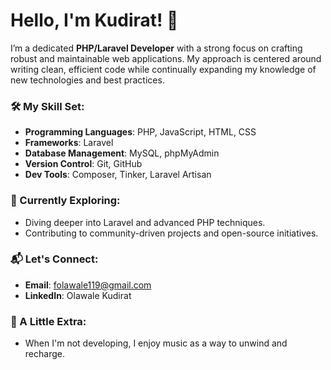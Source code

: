 # Hello, I'm Kudirat! 👋  
I’m a dedicated **PHP/Laravel Developer** with a strong focus on crafting robust and maintainable web applications. My approach is centered around writing clean, efficient code while continually expanding my knowledge of new technologies and best practices.

### 🛠️ My Skill Set:
- **Programming Languages**: PHP, JavaScript, HTML, CSS
- **Frameworks**: Laravel
- **Database Management**: MySQL, phpMyAdmin
- **Version Control**: Git, GitHub
- **Dev Tools**: Composer, Tinker, Laravel Artisan

### 🌱 Currently Exploring:
- Diving deeper into Laravel and advanced PHP techniques.
- Contributing to community-driven projects and open-source initiatives.

### 📬 Let's Connect:
- **Email**: folawale119@gmail.com
- **LinkedIn**: Olawale Kudirat

### 🎉 A Little Extra:
- When I'm not developing, I enjoy music as a way to unwind and recharge.
